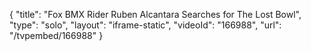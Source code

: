 {
    "title": "Fox BMX Rider Ruben Alcantara Searches for The Lost Bowl",
    "type": "solo",
    "layout": "iframe-static",
    "videoId": "166988",
    "url": "\/tvpembed\/166988"
}